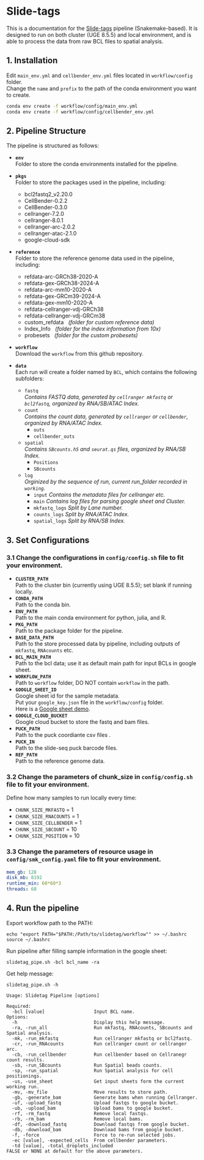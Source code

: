 
# Slide-tags

This is a documentation for the [Slide-tags](https://www.nature.com/articles/s41586-023-06837-4) pipeline (Snakemake-based). It is designed to run on both cluster (UGE 8.5.5) and local environment, and is able to process the data from raw BCL files to spatial analysis. 


## 1. **Installation**

Edit `main_env.yml` and `cellbender_env.yml` files located in `workflow/config` folder. <br>
Change the `name` and `prefix` to the path of the conda environment you want to create. 

```bash
conda env create -f workflow/config/main_env.yml
conda env create -f workflow/config/cellbender_env.yml
```


## 2. **Pipeline Structure**
The pipeline is structured as follows:
- **`env`** <br>
    Folder to store the conda environments installed for the pipeline.

- **`pkgs`** <br>
    Folder to store the packages used in the pipeline, including:
    - bcl2fastq2_v2.20.0
    - CellBender-0.2.2
    - CellBender-0.3.0
    - cellranger-7.2.0
    - cellranger-8.0.1
    - cellranger-arc-2.0.2
    - cellranger-atac-2.1.0
    - google-cloud-sdk

- **`reference`** <br>
    Folder to store the reference genome data used in the pipeline, including:
    - refdata-arc-GRCh38-2020-A      
    - refdata-gex-GRCh38-2024-A
    - refdata-arc-mm10-2020-A    
    - refdata-gex-GRCm39-2024-A
    - refdata-gex-mm10-2020-A
    - refdata-cellranger-vdj-GRCh38  
    - refdata-cellranger-vdj-GRCm38
    - custom_refdata    &nbsp; *(folder for custom reference data)*
    - Index_Info    &nbsp; *(folder for the index information from 10x)*
    - probesets &nbsp; *(folder for the custom probesets)* <br> 

- **`workflow`** <br>
Download the `workflow` from this github repository.

- **`data`** <br>
Each run will create a folder named by `BCL`, which contains the following subfolders:
    - `fastq`<br>
        *Contains FASTQ data, generated by `cellranger mkfastq` or `bcl2fastq`, organized by RNA/SB/ATAC Index.*
    - `count`<br>
        *Contains the count data, generated by `cellranger` or `cellbender`, organized by RNA/ATAC Index.*
      - `outs`
      - `cellbender_outs`
    - `spatial`<br>
        *Contains `SBcounts.h5` and `seurat.qs` files, organized by RNA/SB Index.*
      - `Positions`  
      - `SBcounts`
    - `log`<br>
        *Orginized by the sequence of run, current run_folder recorded in `working`.*
      - `input` *Contains the metadata files for cellranger etc.*
      - `main`  *Contains log files for parsing google sheet and Cluster.*
      - `mkfastq_logs`  *Split by Lane number.*
      - `counts_logs`   *Split by RNA/ATAC Index.*
      - `spatial_logs`  *Split by RNA/SB Index.*


## 3. **Set Configurations**

### 3.1 Change the configurations in `config/config.sh` file to fit your environment.

- **`CLUSTER_PATH`** <br>
    Path to the cluster bin (currently using UGE 8.5.5); set blank if running locally.
- **`CONDA_PATH`** <br>
    Path to the conda bin.
- **`ENV_PATH`** <br>
    Path to the main conda environment for python, julia, and R.
- **`PKG_PATH`** <br>
    Path to the package folder for the pipeline.
- **`BASE_DATA_PATH`** <br>
    Path to the store processed data by pipeline, including outputs of `mkfastq`, `RNAcounts` etc.
- **`BCL_MAIN_PATH`** <br>
    Path to the bcl data; use it as default main path for input BCLs in google sheet.
- **`WORKFLOW_PATH`** <br>
    Path to `workflow` folder, DO NOT contain `workflow` in the path.
- **`GOOGLE_SHEET_ID`** <br>
    Google sheet id for the sample metadata. <br>
    Put your `google_key.json` file in the `workflow/config` folder. <br>
    Here is a [Google sheet demo](https://docs.google.com/spreadsheets/d/1BBsWhvu1bHnhDe-B-3CueJjhJ7JwBmdSVsT9_AWCSTQ/edit?gid=565737114#gid=565737114). 
- **`GOOGLE_CLOUD_BUCKET`** <br>
    Google cloud bucket to store the fastq and bam files.
- **`PUCK_PATH`** <br>
    Path to the puck coordiante csv files .
- **`PUCK_IN`** <br>
    Path to the slide-seq puck barcode files.
- **`REF_PATH`** <br>
    Path to the reference genome data.



###  3.2 Change the parameters of chunk_size in `config/config.sh` file to fit your environment.
Define how many samples to run locally every time:
- `CHUNK_SIZE_MKFASTQ`  = 1
- `CHUNK_SIZE_RNACOUNTS` = 1
- `CHUNK_SIZE_CELLBENDER` = 1
- `CHUNK_SIZE_SBCOUNT` = 10
- `CHUNK_SIZE_POSITION` = 10



###  3.3 Change the parameters of resource usage in `config/smk_config.yaml` file to fit your environment.
```yaml
mem_gb: 128
disk_mb: 8192
runtime_min: 60*60*3
threads: 68
```


## 4. **Run the pipeline**

Export workflow path to the PATH:
```
echo "export PATH="$PATH:/Path/to/slidetag/workflow"" >> ~/.bashrc
source ~/.bashrc
```

Run pipeline after filling sample information in the google sheet:

```
slidetag_pipe.sh -bcl bcl_name -ra
```

Get help message:
```
slidetag_pipe.sh -h
```

```
Usage: Slidetag Pipeline [options]

Required:
  -bcl [value]                  Input BCL name.
Options:
  -h                            Display this help message.
  -ra, -run_all                 Run mkfastq, RNAcounts, SBcounts and Spatial analysis.
  -mk, -run_mkfastq             Run cellranger mkfastq or bcl2fastq.
  -cr, -run_RNAcounts           Run cellranger count or cellranger arc.
  -cb, -run_cellbender          Run cellbender based on Cellranegr count results.
  -sb, -run_SBcounts            Run Spatial beads counts.
  -sp, -run_spatial             Run Spatial analysis for cell positionings.
  -us, -use_sheet               Get input sheets form the current working run.
  -mv, -mv_file                 Move results to store path.
  -gb, -generate_bam            Generate bams when running Cellranger.
  -uf, -upload_fastq            Upload fastqs to google bucket.
  -ub, -upload_bam              Upload bams to google bucket.
  -rf, -rm_fastq                Remove local fastqs.
  -rb, -rm_bam                  Remove local bams.
  -df, -download_fastq          Download fastqs from google bucket.
  -db, -download_bam            Download bams from google bucket.
  -f, -force                    Force to re-run selected jobs.
  -ec [value], -expected_cells  From cellbender parameters.
  -td [value], -total_droplets_included
FALSE or NONE at default for the above parameters.
```
